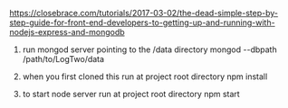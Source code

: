 https://closebrace.com/tutorials/2017-03-02/the-dead-simple-step-by-step-guide-for-front-end-developers-to-getting-up-and-running-with-nodejs-express-and-mongodb

1. run mongod server pointing to the /data directory
   mongod --dbpath /path/to/LogTwo/data
   
2. when you first cloned this run at project root directory
   npm install 

3. to start node server run at project root directory
   npm start
